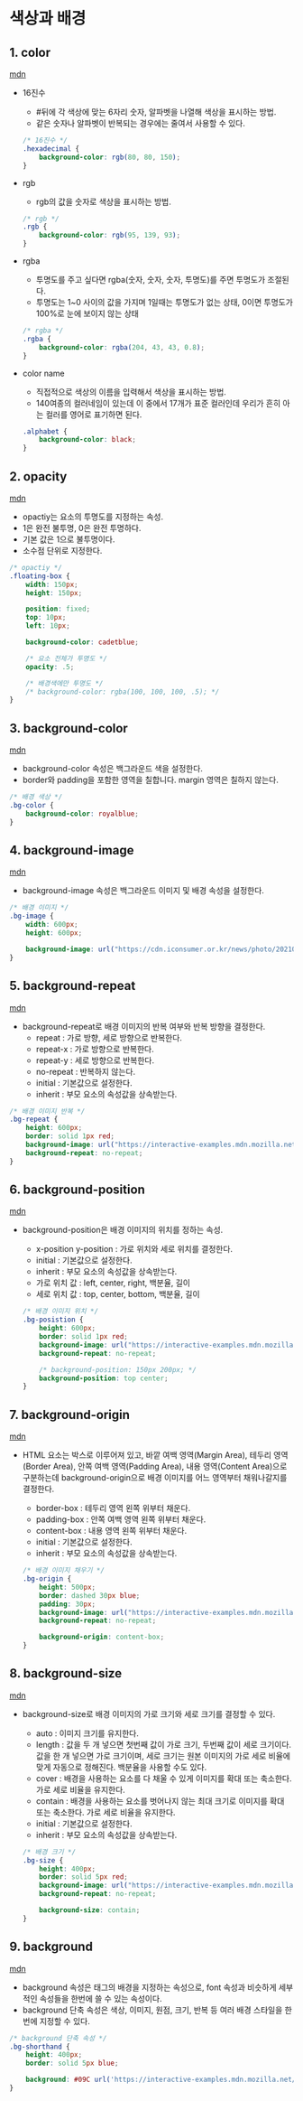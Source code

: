 # 색상과 배경

## 1. color

[mdn](https://developer.mozilla.org/ko/docs/Web/CSS/color_value)

- 16진수
    - #뒤에 각 색상에 맞는 6자리 숫자, 알파벳을 나열해 색상을 표시하는 방법.
    - 같은 숫자나 알파벳이 반복되는 경우에는 줄여서 사용할 수 있다.

    ```css
    /* 16진수 */
    .hexadecimal {
        background-color: rgb(80, 80, 150);
    }
    ```

- rgb
    - rgb의 값을 숫자로 색상을 표시하는 방법.

    ```css
    /* rgb */
    .rgb {
        background-color: rgb(95, 139, 93);
    }
    ```

- rgba
    - 투명도를 주고 싶다면 rgba(숫자, 숫자, 숫자, 투명도)를 주면 투명도가 조절된다.
    - 투명도는 1~0 사이의 값을 가지며 1일때는 투명도가 없는 상태, 0이면 투명도가 100%로 눈에 보이지 않는 상태

    ```css
    /* rgba */
    .rgba {
        background-color: rgba(204, 43, 43, 0.8);
    }
    ```

- color name
    - 직접적으로 색상의 이름을 입력해서 색상을 표시하는 방법.
    - 140여종의 컬러네임이 있는데 이 중에서 17개가 표준 컬러인데 우리가 흔히 아는 컬러를 영어로 표기하면 된다.

    ```css
    .alphabet {
        background-color: black;
    }
    ```

## 2. opacity

[mdn](https://developer.mozilla.org/ko/docs/Web/CSS/opacity)

- opactiy는 요소의 투명도를 지정하는 속성.
- 1은 완전 불투명, 0은 완전 투명하다.
- 기본 값은 1으로 불투명이다.
- 소수점 단위로 지정한다.

```css
/* opactiy */
.floating-box {
    width: 150px;
    height: 150px;

    position: fixed;
    top: 10px;
    left: 10px;

    background-color: cadetblue;

    /* 요소 전체가 투명도 */
    opacity: .5;

    /* 배경색에만 투명도 */
    /* background-color: rgba(100, 100, 100, .5); */
}
```

## 3. background-color

[mdn](https://developer.mozilla.org/ko/docs/Web/CSS/background-color)

- background-color 속성은 백그라운드 색을 설정한다.
- border와 padding을 포함한 영역을 칠합니다. margin 영역은 칠하지 않는다.

```css
/* 배경 색상 */
.bg-color {
    background-color: royalblue;    
}
```

## 4. background-image

[mdn](https://developer.mozilla.org/ko/docs/Web/CSS/background-image)

- background-image 속성은 백그라운드 이미지 및 배경 속성을 설정한다.

```css
/* 배경 이미지 */
.bg-image {
    width: 600px;
    height: 600px;

    background-image: url("https://cdn.iconsumer.or.kr/news/photo/202105/18501_22274_3050.jpg");
}
```

## 5. background-repeat

[mdn](https://developer.mozilla.org/ko/docs/Web/CSS/background-repeat)

- background-repeat로 배경 이미지의 반복 여부와 반복 방향을 결정한다.
    - repeat : 가로 방향, 세로 방향으로 반복한다.
    - repeat-x : 가로 방향으로 반복한다.
    - repeat-y : 세로 방향으로 반복한다.
    - no-repeat : 반복하지 않는다.
    - initial : 기본값으로 설정한다.
    - inherit : 부모 요소의 속성값을 상속받는다.

```css
/* 배경 이미지 반복 */
.bg-repeat {
    height: 600px;
    border: solid 1px red;
    background-image: url("https://interactive-examples.mdn.mozilla.net/media/examples/moon.jpg");    
    background-repeat: no-repeat;
}
```

## 6. background-position

[mdn](https://developer.mozilla.org/en-US/docs/Web/CSS/background-position)

- background-position은 배경 이미지의 위치를 정하는 속성.
    - x-position y-position : 가로 위치와 세로 위치를 결정한다.
    - initial : 기본값으로 설정한다.
    - inherit : 부모 요소의 속성값을 상속받는다.
    - 가로 위치 값 : left, center, right, 백분율, 길이
    - 세로 위치 값 : top, center, bottom, 백분율, 길이

    ```css
    /* 배경 이미지 위치 */
    .bg-posistion {
        height: 600px;
        border: solid 1px red;
        background-image: url("https://interactive-examples.mdn.mozilla.net/media/examples/moon.jpg");    
        background-repeat: no-repeat;

        /* background-position: 150px 200px; */
        background-position: top center;
    }
    ```

## 7. background-origin

[mdn](https://developer.mozilla.org/ko/docs/Web/CSS/background-origin)

- HTML 요소는 박스로 이루어져 있고, 바깥 여백 영역(Margin Area), 테두리 영역(Border Area), 안쪽 여백 영역(Padding Area), 내용 영역(Content Area)으로 구분하는데 background-origin으로 배경 이미지를 어느 영역부터 채워나갈지를 결정한다.
    - border-box : 테두리 영역 왼쪽 위부터 채운다.
    - padding-box : 안쪽 여백 영역 왼쪽 위부터 채운다.
    - content-box : 내용 영역 왼쪽 위부터 채운다.
    - initial : 기본값으로 설정한다.
    - inherit : 부모 요소의 속성값을 상속받는다.

    ```css
    /* 배경 이미지 채우기 */
    .bg-origin {
        height: 500px;
        border: dashed 30px blue;
        padding: 30px;
        background-image: url("https://interactive-examples.mdn.mozilla.net/media/examples/moon.jpg");    
        background-repeat: no-repeat;

        background-origin: content-box;
    }
    ```

## 8. background-size

[mdn](https://developer.mozilla.org/ko/docs/Web/CSS/background-size)

- background-size로 배경 이미지의 가로 크기와 세로 크기를 결정할 수 있다.
    - auto : 이미지 크기를 유지한다.
    - length : 값을 두 개 넣으면 첫번째 값이 가로 크기, 두번째 값이 세로 크기이다. 값을 한 개 넣으면 가로 크기이며, 세로 크기는 원본 이미지의 가로 세로 비율에 맞게 자동으로 정해진다. 백분율을 사용할 수도 있다.
    - cover : 배경을 사용하는 요소를 다 채울 수 있게 이미지를 확대 또는 축소한다. 가로 세로 비율을 유지한다.
    - contain : 배경을 사용하는 요소를 벗어나지 않는 최대 크기로 이미지를 확대 또는 축소한다. 가로 세로 비율을 유지한다.
    - initial : 기본값으로 설정한다.
    - inherit : 부모 요소의 속성값을 상속받는다.

    ```css
    /* 배경 크기 */
    .bg-size {
        height: 400px;
        border: solid 5px red;
        background-image: url("https://interactive-examples.mdn.mozilla.net/media/examples/hand.jpg");
        background-repeat: no-repeat;

        background-size: contain;
    }
    ```

## 9. background

[mdn](https://developer.mozilla.org/ko/docs/Web/CSS/background)

- background 속성은 태그의 배경을 지정하는 속성으로, font 속성과 비슷하게 세부적인 속성들을 한번에 쓸 수 있는 속성이다.
- background 단축 속성은 색상, 이미지, 원점, 크기, 반복 등 여러 배경 스타일을 한 번에 지정할 수 있다.

```css
/* background 단축 속성 */
.bg-shorthand {
    height: 400px;
    border: solid 5px blue;

    background: #09C url('https://interactive-examples.mdn.mozilla.net/media/examples/hand.jpg') no-repeat 10px center;
}
```
